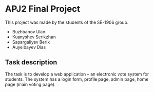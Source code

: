 # APJ2 Final Project 
This project was made by the students of the SE-1906 group:
* Buzhbanov Ulan
* Kuanyshev Serikzhan
* Sapargaliyev Berik
* Auyelbayev Dias

## Task description
The task is to develop a web application – an 
electronic vote system for students. 
The system has a login form, profile page, admin page, home page (main voting page).
